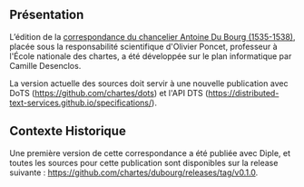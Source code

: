 ## Présentation

L’édition de la [correspondance du chancelier Antoine Du Bourg (1535-1538)](http://elec.enc.sorbonne.fr/dubourg/), placée sous la responsabilité scientifique d'Olivier Poncet, professeur à l'École nationale des chartes, a été développée sur le plan informatique par Camille Desenclos.

La version actuelle des sources doit servir à une nouvelle publication avec DoTS (https://github.com/chartes/dots) et l'API DTS (https://distributed-text-services.github.io/specifications/).

## Contexte Historique

Une première version de cette correspondance a été publiée avec Diple, et toutes les sources pour cette publication sont disponibles sur la release suivante : https://github.com/chartes/dubourg/releases/tag/v0.1.0.
